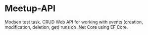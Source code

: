 # Meetup-API #
Modsen test task.
CRUD Web API for working with events (creation, modification, deletion, get) runs on .Net Core using EF Core.

